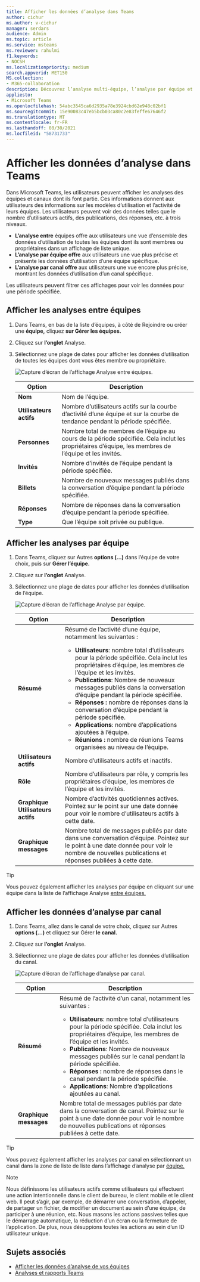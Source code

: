 ```yaml
---
title: Afficher les données d’analyse dans Teams
author: cichur
ms.author: v-cichur
manager: serdars
audience: Admin
ms.topic: article
ms.service: msteams
ms.reviewer: rahulmi
f1.keywords:
- NOCSH
ms.localizationpriority: medium
search.appverid: MET150
MS.collection:
- M365-collaboration
description: Découvrez l’analyse multi-équipe, l’analyse par équipe et l’analyse par canal dans Teams, qui permet aux utilisateurs de voir les données d’utilisation des équipes ou canaux dont ils font partie.
appliesto:
- Microsoft Teams
ms.openlocfilehash: 54abc3545ca6d2935a78e3924cbd62e948c02bf1
ms.sourcegitcommit: 15e90083c47eb5bcb03ca80c2e83feffe67646f2
ms.translationtype: MT
ms.contentlocale: fr-FR
ms.lasthandoff: 08/30/2021
ms.locfileid: "58731733"
---
```

# <a name="view-analytics-in-teams"></a>Afficher les données d’analyse dans Teams

Dans Microsoft Teams, les utilisateurs peuvent afficher les analyses des équipes et canaux dont ils font partie. Ces informations donnent aux utilisateurs des informations sur les modèles d’utilisation et l’activité de leurs équipes. Les utilisateurs peuvent voir des données telles que le nombre d’utilisateurs actifs, des publications, des réponses, etc. à trois niveaux.

- **L’analyse entre** équipes offre aux utilisateurs une vue d’ensemble des données d’utilisation de toutes les équipes dont ils sont membres ou propriétaires dans un affichage de liste unique.
- **L’analyse par équipe offre** aux utilisateurs une vue plus précise et présente les données d’utilisation d’une équipe spécifique.
- **L’analyse par canal offre** aux utilisateurs une vue encore plus précise, montrant les données d’utilisation d’un canal spécifique.

Les utilisateurs peuvent filtrer ces affichages pour voir les données pour une période spécifiée.

## <a name="view-cross-team-analytics"></a>Afficher les analyses entre équipes

1. Dans Teams, en bas de la liste d’équipes, à côté de Rejoindre ou créer une **équipe,** cliquez **sur Gérer les équipes.**
2. Cliquez sur **l’onglet** Analyse.
3. Sélectionnez une plage de dates pour afficher les données d’utilisation de toutes les équipes dont vous êtes membre ou propriétaire.

    ![Capture d’écran de l’affichage Analyse entre équipes.](../media/view-analytics-cross-team.png)

    |Option |Description  |
    |--------|-------------|
    |**Nom**   |Nom de l’équipe. |
    |**Utilisateurs actifs**   |Nombre d’utilisateurs actifs sur la courbe d’activité d’une équipe et sur la courbe de tendance pendant la période spécifiée.
    |**Personnes**   |Nombre total de membres de l’équipe au cours de la période spécifiée. Cela inclut les propriétaires d’équipe, les membres de l’équipe et les invités.|
    |**Invités**   |Nombre d’invités de l’équipe pendant la période spécifiée. |
    |**Billets**   |Nombre de nouveaux messages publiés dans la conversation d’équipe pendant la période spécifiée. |
    |**Réponses**   |Nombre de réponses dans la conversation d’équipe pendant la période spécifiée. |
    |**Type**   |Que l’équipe soit privée ou publique.|

## <a name="view-per-team-analytics"></a>Afficher les analyses par équipe

1. Dans Teams, cliquez sur Autres **options (...)** dans l’équipe de votre choix, puis sur **Gérer l’équipe.**
2. Cliquez sur **l’onglet** Analyse.
4. Sélectionnez une plage de dates pour afficher les données d’utilisation de l’équipe.  

    ![Capture d’écran de l’affichage Analyse par équipe.](../media/view-analytics-per-team.png)

    |Option |Description  |
    |--------|-------------|
    |**Résumé**   |Résumé de l’activité d’une équipe, notamment les suivantes :<ul><li>**Utilisateurs**: nombre total d’utilisateurs pour la période spécifiée. Cela inclut les propriétaires d’équipe, les membres de l’équipe et les invités.</li> <li>**Publications**: Nombre de nouveaux messages publiés dans la conversation d’équipe pendant la période spécifiée.</li><li>**Réponses :** nombre de réponses dans la conversation d’équipe pendant la période spécifiée.</li> <li>**Applications**: nombre d’applications ajoutées à l’équipe.</li><li>**Réunions :** nombre de réunions Teams organisées au niveau de l’équipe.</li> </ul> |
    |**Utilisateurs actifs**   |Nombre d’utilisateurs actifs et inactifs.|
    |**Rôle**   |Nombre d’utilisateurs par rôle, y compris les propriétaires d’équipe, les membres de l’équipe et les invités.|
    |**Graphique Utilisateurs actifs**  |Nombre d’activités quotidiennes actives. Pointez sur le point sur une date donnée pour voir le nombre d’utilisateurs actifs à cette date.|
    |**Graphique messages**  |Nombre total de messages publiés par date dans une conversation d’équipe. Pointez sur le point à une date donnée pour voir le nombre de nouvelles publications et réponses publiées à cette date.|

> [!TIP]
> Vous pouvez également afficher les analyses par équipe en cliquant sur une équipe dans la liste de l’affichage Analyse [entre équipes.](#view-cross-team-analytics)

## <a name="view-per-channel-analytics"></a>Afficher les données d’analyse par canal

1. Dans Teams, allez dans le canal de votre choix, cliquez sur Autres **options (...)** et cliquez sur Gérer **le canal.**
2. Cliquez sur **l’onglet** Analyse.
3. Sélectionnez une plage de dates pour afficher les données d’utilisation du canal.  

    ![Capture d’écran de l’affichage d’analyse par canal.](../media/view-analytics-per-channel.png)

    |Option |Description  |
    |--------|-------------|
    |**Résumé**   |Résumé de l’activité d’un canal, notamment les suivantes :<ul><li>**Utilisateurs**: nombre total d’utilisateurs pour la période spécifiée. Cela inclut les propriétaires d’équipe, les membres de l’équipe et les invités.</li> <li>**Publications**: Nombre de nouveaux messages publiés sur le canal pendant la période spécifiée.</li><li>**Réponses :** nombre de réponses dans le canal pendant la période spécifiée.</li> <li>**Applications**: Nombre d’applications ajoutées au canal.</li> </ul> |
    |**Graphique messages**  |Nombre total de messages publiés par date dans la conversation de canal. Pointez sur le point à une date donnée pour voir le nombre de nouvelles publications et réponses publiées à cette date.|

> [!TIP]
> Vous pouvez également afficher les analyses par canal en sélectionnant un canal dans la zone de liste de liste dans l’affichage d’analyse par [équipe.](#view-per-team-analytics)
    
> [!NOTE]
> Nous définissons les utilisateurs actifs comme utilisateurs qui effectuent une action intentionnelle dans le client de bureau, le client mobile et le client web. Il peut s’agir, par exemple, de démarrer une conversation, d’appeler, de partager un fichier, de modifier un document au sein d’une équipe, de participer à une réunion, etc. Nous masons les actions passives telles que le démarrage automatique, la réduction d’un écran ou la fermeture de l’application. De plus, nous désuppions toutes les actions au sein d’un ID utilisateur unique.

## <a name="related-topics"></a>Sujets associés

- [Afficher les données d’analyse de vos équipes](https://support.office.com/article/view-analytics-for-your-teams-5b8ad4b1-af34-4217-aff4-cd11a820b56b)
- [Analyses et rapports Teams](teams-reporting-reference.md)
